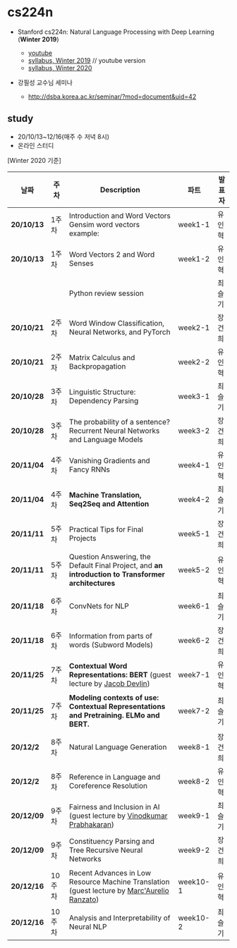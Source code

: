 # cs224n

* Stanford cs224n: Natural Language Processing with Deep Learning (**Winter 2019**)
  * [youtube](https://youtu.be/8rXD5-xhemo)
  * [syllabus, Winter 2019](https://web.stanford.edu/class/archive/cs/cs224n/cs224n.1194/) // youtube version
  * [syllabus, Winter 2020](http://web.stanford.edu/class/cs224n/)

* 강필성 교수님 세미나
  * http://dsba.korea.ac.kr/seminar/?mod=document&uid=42
    

## study

* 20/10/13~12/16(매주 수 저녁 8시)
* 온라인 스터디 



[Winter 2020 기준]

| 날짜         | 주차   | **Description**                                              | 파트     | 발표자 |
| ------------ | ------ | ------------------------------------------------------------ | -------- | ------ |
| **20/10/13** | 1주차  | Introduction and Word Vectors <br />Gensim word vectors example: | week1-1  | 유인혁 |
| **20/10/13** | 1주차  | Word Vectors 2 and Word Senses                               | week1-2  | 유인혁 |
|              |        | Python review session                                        |          | 최슬기 |
| **20/10/21** | 2주차  | Word Window Classification, Neural Networks, and PyTorch     | week2-1  | 장건희 |
| **20/10/21** | 2주차  | Matrix Calculus and Backpropagation                          | week2-2  | 유인혁 |
| **20/10/28** | 3주차  | Linguistic Structure: Dependency Parsing                     | week3-1  | 최슬기 |
| **20/10/28** | 3주차  | The probability of a sentence? Recurrent Neural Networks and Language Models | week3-2  | 장건희 |
| **20/11/04** | 4주차  | Vanishing Gradients and Fancy RNNs                           | week4-1  | 유인혁 |
| **20/11/04** | 4주차  | **Machine Translation, Seq2Seq and Attention**               | week4-2  | 최슬기 |
| **20/11/11** | 5주차  | Practical Tips for Final Projects                            | week5-1  | 장건희 |
| **20/11/11** | 5주차  | Question Answering, the Default Final Project, and **an** **introduction to Transformer architectures** | week5-2  | 유인혁 |
| **20/11/18** | 6주차  | ConvNets for NLP                                             | week6-1  | 최슬기 |
| **20/11/18** | 6주차  | Information from parts of words (Subword Models)             | week6-2  | 장건희 |
| **20/11/25** | 7주차  | **Contextual Word Representations: BERT** (guest lecture by [Jacob Devlin](https://research.google/people/106320/)) | week7-1  | 유인혁 |
| **20/11/25** | 7주차  | **Modeling contexts of use: Contextual Representations and Pretraining. ELMo and BERT.** | week7-2  | 최슬기 |
| **20/12/2**  | 8주차  | Natural Language Generation                                  | week8-1  | 장건희 |
| **20/12/2**  | 8주차  | Reference in Language and Coreference Resolution             | week8-2  | 유인혁 |
| **20/12/09** | 9주차  | Fairness and Inclusion in AI (guest lecture by [Vinodkumar Prabhakaran](https://www.cs.stanford.edu/~vinod/)) | week9-1  | 최슬기 |
| **20/12/09** | 9주차  | Constituency Parsing and Tree Recursive Neural Networks      | week9-2  | 장건희 |
| **20/12/16** | 10주차 | Recent Advances in Low Resource Machine Translation (guest lecture by [Marc'Aurelio Ranzato](https://ranzato.github.io/)) | week10-1 | 유인혁 |
| **20/12/16** | 10주차 | Analysis and Interpretability of Neural NLP                  | week10-2 | 최슬기 |

